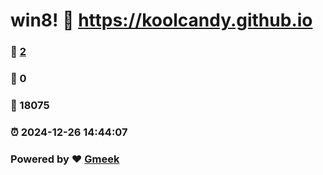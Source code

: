 # win8! :link: https://koolcandy.github.io 
### :page_facing_up: [2](https://koolcandy.github.io/tag.html) 
### :speech_balloon: 0 
### :hibiscus: 18075 
### :alarm_clock: 2024-12-26 14:44:07 
### Powered by :heart: [Gmeek](https://github.com/Meekdai/Gmeek)
